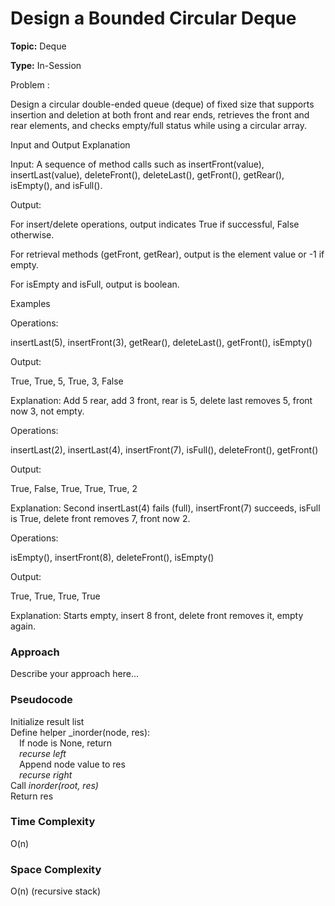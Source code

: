 # Design a Bounded Circular Deque
**Topic:** Deque

**Type:** In-Session

Problem :

Design a circular double-ended queue (deque) of fixed size that supports insertion and deletion at both front and rear ends, retrieves the front and rear elements, and checks empty/full status while using a circular array. 

Input and Output Explanation 

Input: A sequence of method calls such as insertFront(value), insertLast(value), deleteFront(), deleteLast(), getFront(), getRear(), isEmpty(), and isFull(). 

Output: 

For insert/delete operations, output indicates True if successful, False otherwise. 

For retrieval methods (getFront, getRear), output is the element value or -1 if empty. 

For isEmpty and isFull, output is boolean. 

Examples 

Operations: 

insertLast(5), insertFront(3), getRear(), deleteLast(), getFront(), isEmpty() 
  
Output: 

True, True, 5, True, 3, False 

Explanation: Add 5 rear, add 3 front, rear is 5, delete last removes 5, front now 3, not empty. 


Operations: 

insertLast(2), insertLast(4), insertFront(7), isFull(), deleteFront(), getFront() 

Output: 

True, False, True, True, True, 2 
  
 

Explanation: Second insertLast(4) fails (full), insertFront(7) succeeds, isFull is True, delete front removes 7, front now 2. 

Operations: 

isEmpty(), insertFront(8), deleteFront(), isEmpty() 
  

Output: 

True, True, True, True 
  

Explanation: Starts empty, insert 8 front, delete front removes it, empty again. 

### Approach
Describe your approach here...
### Pseudocode

Initialize result list  
Define helper _inorder(node, res):  
 If node is None, return  
 _recurse left_  
 Append node value to res  
 _recurse right_  
Call _inorder(root, res)_  
Return res

### Time Complexity

O(n)

### Space Complexity

O(n) (recursive stack)

